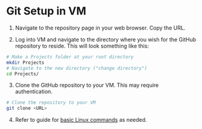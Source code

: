 # Git Setup in VM

1. Navigate to the repository page in your web browser. Copy the URL.

2. Log into VM and navigate to the directory where you wish for the GitHub repository to reside. This will look something like this:

```bash
# Make a Projects folder at your root directory
mkdir Projects
# Navigate to the new directory ("change directory")
cd Projects/
```

3. Clone the GitHub repository to your VM. This may require authentication.

```bash
# Clone the repository to your VM
git clone <URL>
```

4. Refer to guide for [basic Linux commands](basic_linux_commands.md) as needed.
